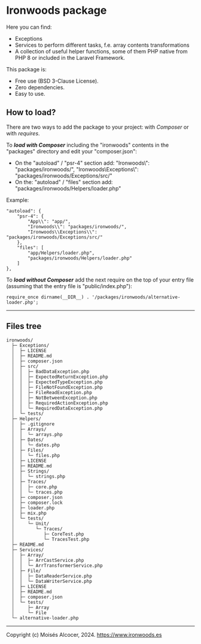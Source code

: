 # Ironwoods package

Here you can find:

 - Exceptions
 - Services to perform different tasks, f.e. array contents transformations
 - A collection of useful helper functions, some of them PHP native from PHP 8
or included in the Laravel Framework.

This package is:
 - Free use (BSD 3-Clause License).
 - Zero dependencies.
 - Easy to use.

## How to load?

There are two ways to add the package to your project:
with *Composer* or with *requires*.

To ***load with Composer*** including the "ironwoods" contents in the
"packages" directory and edit your "composer.json":

 - On the "autoload" / "psr-4" section add:
    "Ironwoods\\": "packages/ironwoods/",
    "Ironwoods\\Exceptions\\": "packages/ironwoods/Exceptions/src/"
 - On the: "autoload" / "files" section add:
    "packages/ironwoods/Helpers/loader.php"

Example:

    "autoload": {
        "psr-4": {
            "App\\": "app/",
            "Ironwoods\\": "packages/ironwoods/",
            "Ironwoods\\Exceptions\\": "packages/ironwoods/Exceptions/src/"
        },
        "files": [
            "app/Helpers/loader.php",
            "packages/ironwoods/Helpers/loader.php"
        ]
    },

To ***load without Composer*** add the next require on the top of your entry
file (assuming that the entry file is "public/index.php"):

    require_once dirname(__DIR__) . '/packages/ironwoods/alternative-loader.php';

***

## Files tree

    ironwoods/
      ├─ Exceptions/
      │  ├─ LICENSE
      │  ├─ README.md
      │  ├─ composer.json
      │  ├─ src/
      │  │  ├─ BadDataException.php
      │  │  ├─ ExpectedReturnException.php
      │  │  ├─ ExpectedTypeException.php
      │  │  ├─ FileNotFoundException.php
      │  │  ├─ FileReadException.php
      │  │  ├─ NotBetweenException.php
      │  │  ├─ RequiredActionException.php
      │  │  └─ RequiredDataException.php
      │  └─ tests/
      ├─ Helpers/
      │  ├─ .gitignore
      │  ├─ Arrays/
      │  │  └─ arrays.php
      │  ├─ Dates/
      │  │  └─ dates.php
      │  ├─ Files/
      │  │  └─ files.php
      │  ├─ LICENSE
      │  ├─ README.md
      │  ├─ Strings/
      │  │  └─ strings.php
      │  ├─ Traces/
      │  │  ├─ core.php
      │  │  └─ traces.php
      │  ├─ composer.json
      │  ├─ composer.lock
      │  ├─ loader.php
      │  ├─ mix.php
      │  └─ tests/
      │     └─ Unit/
      │        └─ Traces/
      │           ├─ CoreTest.php
      │           └─ TracesTest.php
      ├─ README.md
      ├─ Services/
      │  ├─ Array/
      │  │  ├─ ArrCastService.php
      │  │  └─ ArrTransformerService.php
      │  ├─ File/
      │  │  ├─ DataReaderService.php
      │  │  └─ DataWriterService.php
      │  ├─ LICENSE
      │  ├─ README.md
      │  ├─ composer.json
      │  └─ tests/
      │     ├─ Array
      │     └─ File
      └─ alternative-loader.php

***

Copyright (c) Moisés Alcocer, 2024. https://www.ironwoods.es
